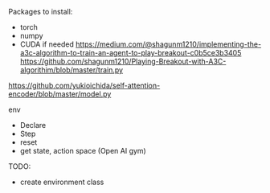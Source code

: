 Packages to install: 
- torch 
- numpy
- CUDA if needed 
https://medium.com/@shagunm1210/implementing-the-a3c-algorithm-to-train-an-agent-to-play-breakout-c0b5ce3b3405
https://github.com/shagunm1210/Playing-Breakout-with-A3C-algorithim/blob/master/train.py

https://github.com/yukioichida/self-attention-encoder/blob/master/model.py

env
+ Declare 
+ Step 
+ reset 
+ get state, action space 
 (Open AI gym)
 
 

TODO:
+ create environment class